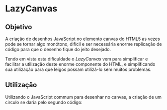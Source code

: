 # LazyCanvas

## Objetivo

A criação de desenhos JavaScript no elemento canvas do HTML5 as vezes pode se tornar algo monótono, difícil e ser necessária enorme replicação de código para que o desenho fique do jeito desejado.

Tendo em vista esta dificuldade o _LazyCanvas_ vem para simplificar e facilitar a utilização deste enorme componente do HTML, e simplificando sua utilização para que leigos possam utilizá-lo sem muitos problemas.

## Utilização

Utilizando o JavaScript commum para desenhar no canvas, a criação de um circulo se daria pelo segundo código:
